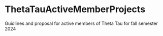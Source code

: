 # ThetaTauActiveMemberProjects
Guidlines and proposal for active members of Theta Tau for fall semester 2024
